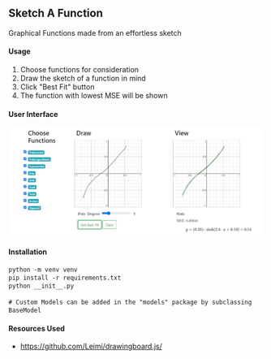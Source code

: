 ## Sketch A Function

Graphical Functions made from an effortless sketch

#### Usage
1. Choose functions for consideration
2. Draw the sketch of a function in mind
3. Click "Best Fit" button
4. The function with lowest MSE will be shown

#### User Interface
![Alt desc](https://raw.githubusercontent.com/yarkhinephyo/sketch_a_function/master/static/img/sample.jpg)

#### Installation
```
python -m venv venv
pip install -r requirements.txt
python __init__.py

# Custom Models can be added in the "models" package by subclassing BaseModel
```

#### Resources Used
- https://github.com/Leimi/drawingboard.js/
